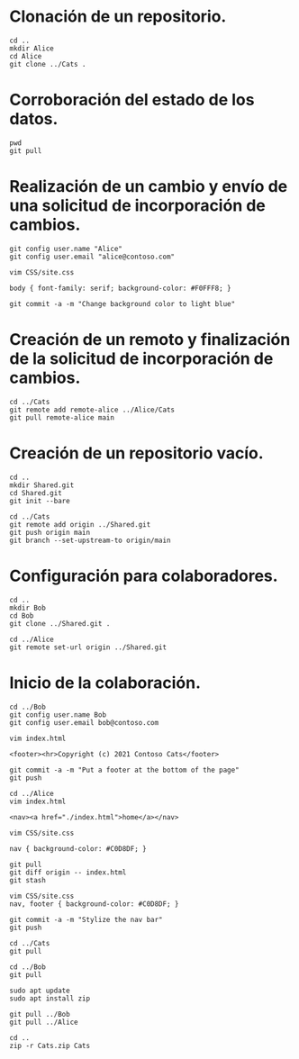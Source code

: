 # Clonación de un repositorio.

    cd ..
    mkdir Alice
    cd Alice
    git clone ../Cats .

# Corroboración del estado de los datos.

    pwd
    git pull

# Realización de un cambio y envío de una solicitud de incorporación de cambios.

    git config user.name "Alice"
    git config user.email "alice@contoso.com"

    vim CSS/site.css

    body { font-family: serif; background-color: #F0FFF8; }

    git commit -a -m "Change background color to light blue"

# Creación de un remoto y finalización de la solicitud de incorporación de cambios.

    cd ../Cats
    git remote add remote-alice ../Alice/Cats
    git pull remote-alice main

# Creación de un repositorio vacío.

    cd ..
    mkdir Shared.git
    cd Shared.git
    git init --bare

    cd ../Cats
    git remote add origin ../Shared.git
    git push origin main
    git branch --set-upstream-to origin/main

# Configuración para colaboradores.

    cd ..
    mkdir Bob
    cd Bob
    git clone ../Shared.git .

    cd ../Alice
    git remote set-url origin ../Shared.git

# Inicio de la colaboración.

    cd ../Bob
    git config user.name Bob
    git config user.email bob@contoso.com

    vim index.html

    <footer><hr>Copyright (c) 2021 Contoso Cats</footer>

    git commit -a -m "Put a footer at the bottom of the page"
    git push

    cd ../Alice
    vim index.html

    <nav><a href="./index.html">home</a></nav>

    vim CSS/site.css

    nav { background-color: #C0D8DF; }

    git pull
    git diff origin -- index.html
    git stash

    vim CSS/site.css
    nav, footer { background-color: #C0D8DF; }

    git commit -a -m "Stylize the nav bar"
    git push

    cd ../Cats
    git pull

    cd ../Bob
    git pull

    sudo apt update
    sudo apt install zip

    git pull ../Bob
    git pull ../Alice

    cd ..
    zip -r Cats.zip Cats